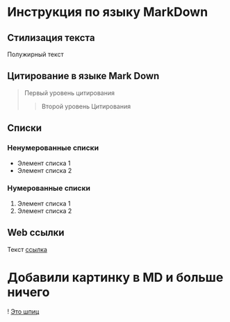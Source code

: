 # Инструкция по языку MarkDown

## Стилизация текста
Полужирный текст

## Цитирование в языке Mark Down
> Первый уровень цитирования
>> Второй уровень Цитирования

## Списки
### Ненумерованные списки
* Элемент списка 1
* Элемент списка 2

### Нумерованные списки
1. Элемент списка 1 
2. Элемент списка 2

## Web ссылки
Текст [ссылка](https://ya.ru "Всплывающая подсказка")
 
 # Добавили картинку в MD и больше ничего
 ! [Это шпиц](pom.jpeg)
